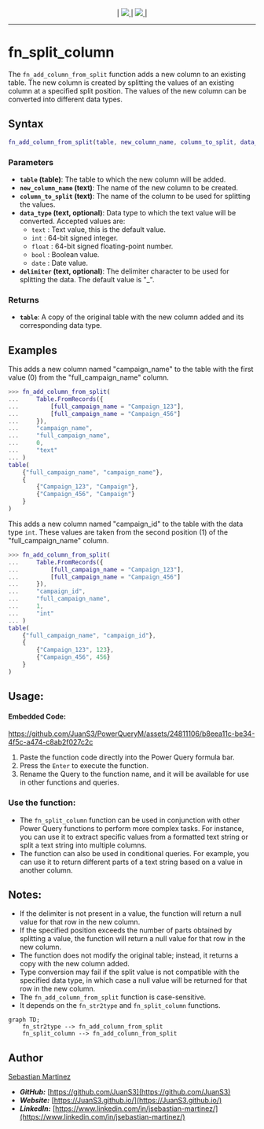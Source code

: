 <div align="center">
    |
    <a href="README_ES.md">
        <img src="https://img.shields.io/badge/DOCUMENTACIÓN-ESPAÑOL-orange"/>
    </a>
    |
    <a href="fn_split_column.pqm">
        <img src="https://img.shields.io/badge/SOURCE CODE-POWER QUERY M-blue"/>
    </a>
    |
</div>

<hr>

# fn_split_column

The `fn_add_column_from_split` function adds a new column to an existing table. The new column is created by splitting the values of an existing column at a specified split position. The values of the new column can be converted into different data types.

## Syntax

```m
fn_add_column_from_split(table, new_column_name, column_to_split, data_type, delimiter)
```

### Parameters
- **`table` (table)**: The table to which the new column will be added.
- **`new_column_name` (text)**: The name of the new column to be created.
- **`column_to_split` (text)**: The name of the column to be used for splitting the values.
- **`data_type` (text, optional)**: Data type to which the text value will be converted. Accepted values are:
    - `text` : Text value, this is the default value.
    - `int` : 64-bit signed integer.
    - `float` : 64-bit signed floating-point number.
    - `bool` : Boolean value.
    - `date` : Date value.
- **`delimiter` (text, optional)**: The delimiter character to be used for splitting the data. The default value is "_".

### Returns

- **`table`**: A copy of the original table with the new column added and its corresponding data type.

## Examples

This adds a new column named "campaign_name" to the table with the first value ($0$) from the "full_campaign_name" column.

```m
>>> fn_add_column_from_split(
...     Table.FromRecords({
...         [full_campaign_name = "Campaign_123"],
...         [full_campaign_name = "Campaign_456"]
...     }),
...     "campaign_name",
...     "full_campaign_name",
...     0,
...     "text"
... )
table(
    {"full_campaign_name", "campaign_name"},
    {
        {"Campaign_123", "Campaign"},
        {"Campaign_456", "Campaign"}
    }
)
```

This adds a new column named "campaign_id" to the table with the data type `int`. These values are taken from the second position ($1$) of the "full_campaign_name" column.

```m
>>> fn_add_column_from_split(
...     Table.FromRecords({
...         [full_campaign_name = "Campaign_123"],
...         [full_campaign_name = "Campaign_456"]
...     }),
...     "campaign_id",
...     "full_campaign_name",
...     1,
...     "int"
... )
table(
    {"full_campaign_name", "campaign_id"},
    {
        {"Campaign_123", 123},
        {"Campaign_456", 456}
    }
)
```
## Usage:

#### Embedded Code:

https://github.com/JuanS3/PowerQueryM/assets/24811106/b8eea11c-be34-4f5c-a474-c8ab2f027c2c

1. Paste the function code directly into the Power Query formula bar.
2. Press the `Enter` to execute the function.
3. Rename the Query to the function name, and it will be available for use in other functions and queries.

### Use the function:

- The `fn_split_column` function can be used in conjunction with other Power Query functions to perform more complex tasks. For instance, you can use it to extract specific values from a formatted text string or split a text string into multiple columns.
- The function can also be used in conditional queries. For example, you can use it to return different parts of a text string based on a value in another column.

## Notes:

- If the delimiter is not present in a value, the function will return a null value for that row in the new column.
- If the specified position exceeds the number of parts obtained by splitting a value, the function will return a null value for that row in the new column.
- The function does not modify the original table; instead, it returns a copy with the new column added.
- Type conversion may fail if the split value is not compatible with the specified data type, in which case a null value will be returned for that row in the new column.
- The `fn_add_column_from_split` function is case-sensitive.
- It depends on the `fn_str2type` and `fn_split_column` functions.

```mermaid
graph TD;
    fn_str2type --> fn_add_column_from_split
    fn_split_column --> fn_add_column_from_split
```

## Author
[Sebastian Martinez](https://JuanS3.github.io/)

  - ***GitHub:*** [https://github.com/JuanS3](https://github.com/JuanS3)
  - ***Website:*** [https://JuanS3.github.io/](https://JuanS3.github.io/)
  - ***LinkedIn:*** [https://www.linkedin.com/in/jsebastian-martinez/](https://www.linkedin.com/in/jsebastian-martinez/)
